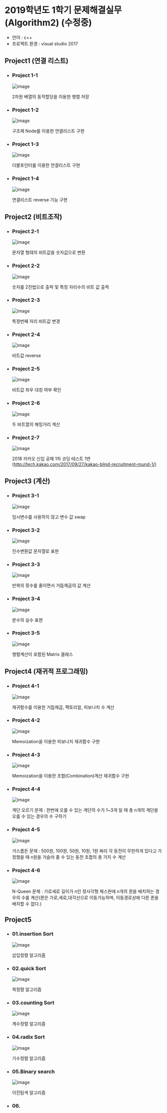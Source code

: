 # 2019학년도 1학기 문제해결실무(Algorithm2) (수정중)
 - 언어 : c++
 - 프로젝트 환경 : visual studio 2017

 ## Project1 (연결 리스트)
- ### Project 1-1
   ![image](https://user-images.githubusercontent.com/7812961/62128066-91e30880-b30e-11e9-876a-6581ad23e93b.png)

   2차원 배열의 동적할당을 이용한 행렬 저장

- ### Project 1-2
   ![image](https://user-images.githubusercontent.com/7812961/62128324-22b9e400-b30f-11e9-8df0-f6de32570eb3.png)

   구조체 Node를 이용한 연결리스트 구현

- ### Project 1-3
   ![image](https://user-images.githubusercontent.com/7812961/62128459-71677e00-b30f-11e9-8abd-f6fbe6cbe8cb.png)

   더블포인터를 이용한 연결리스트 구현

- ### Project 1-4
   ![image](https://user-images.githubusercontent.com/7812961/62128915-7547d000-b310-11e9-9b02-0451a9bcc6e0.png)

   연결리스트 reverse 기능 구현


## Project2 (비트조작)
- ### Project 2-1
   ![image](https://user-images.githubusercontent.com/7812961/62129202-1d5d9900-b311-11e9-9fea-881c2297bf44.png)

   문자열 형태의 비트값을 숫자값으로 변환

- ### Project 2-2
   ![image](https://user-images.githubusercontent.com/7812961/62129372-847b4d80-b311-11e9-9610-c13e4451ab30.png)

   숫자를 2진법으로 출력 및 특정 자리수의 비트 값 출력

- ### Project 2-3
   ![image](https://user-images.githubusercontent.com/7812961/62129577-023f5900-b312-11e9-949b-55c720d37193.png)

   특정번째 자리 비트값 변경

- ### Project 2-4
   ![image](https://user-images.githubusercontent.com/7812961/62129724-5cd8b500-b312-11e9-94e5-9f4f43ec1e31.png)

   비트값 reverse

- ### Project 2-5
   ![image](https://user-images.githubusercontent.com/7812961/62129919-d4a6df80-b312-11e9-9ea8-113803cf82ef.png)
   
   비트값 좌우 대칭 여부 확인

- ### Project 2-6
   ![image](https://user-images.githubusercontent.com/7812961/62130270-9fe75800-b313-11e9-9566-28e8e173ce89.png)

   두 비트열의 해밍거리 계산

- ### Project 2-7
   ![image](https://user-images.githubusercontent.com/7812961/62130548-3ca9f580-b314-11e9-8b13-8b1bebc4d61d.png)

   2018 카카오 신입 공채 1차 코딩 테스트 1번(http://tech.kakao.com/2017/09/27/kakao-blind-recruitment-round-1/)


## Project3 (계산)
- ### Project 3-1
   ![image](https://user-images.githubusercontent.com/7812961/62131001-41bb7480-b315-11e9-8a57-36b7167b8e42.png)

   임시변수를 사용하지 않고 변수 값 swap

- ### Project 3-2
   ![image](https://user-images.githubusercontent.com/7812961/62131284-da51f480-b315-11e9-98cf-2f272abb6def.png)

   진수변환값 문자열로 표현

- ### Project 3-3
   ![image](https://user-images.githubusercontent.com/7812961/62131539-58ae9680-b316-11e9-8c34-35ff24970e4c.png)

   반복의 횟수를 줄이면서 거듭제곱의 값 계산

- ### Project 3-4
   ![image](https://user-images.githubusercontent.com/7812961/62131894-0752d700-b317-11e9-8ff5-d1927a065a53.png)
   
   분수의 실수 표현

- ### Project 3-5
   ![image](https://user-images.githubusercontent.com/7812961/62133347-96f98500-b319-11e9-87b6-3503ea22f810.png)

   행렬계산이 포함된 Matrix 클래스

## Project4 (재귀적 프로그래밍)
- ### Project 4-1
   ![image](https://user-images.githubusercontent.com/7812961/62133736-446c9880-b31a-11e9-9f5f-044810543bdc.png)

   재귀함수를 이용한 거듭제곱, 팩토리얼, 피보나치 수 계산

- ### Project 4-2
   ![image](https://user-images.githubusercontent.com/7812961/62134058-d4124700-b31a-11e9-809c-5721a1eda7ee.png)

   Memoization을 이용한 피보나치 재귀함수 구현

- ### Project 4-3
   ![image](https://user-images.githubusercontent.com/7812961/62136442-15a4f100-b31f-11e9-828a-026f5a593234.png)

   Memoization을 이용한 조합(Combination)계산 재귀함수 구현

- ### Project 4-4
   ![image](https://user-images.githubusercontent.com/7812961/62137542-18a0e100-b321-11e9-9b49-f500e7ea723e.png)

   계단 오르기 문제 : 한번에 오를 수 있는 계단의 수가 1~3개 일 때 총 n개의 계단을 오를 수 있는 경우의 수 구하기

- ### Project 4-5
   ![image](https://user-images.githubusercontent.com/7812961/62137912-b1cff780-b321-11e9-99b7-39393bf6295e.png)

   거스름돈 문제 : 500원, 100원, 50원, 10원, 1원 짜리 각 동전이 무한하게 있다고 가정했을 때 n원을 거슬러 줄 수 있는 동전 조합의 총 가지 수 계산

- ### Project 4-6
   ![image](https://user-images.githubusercontent.com/7812961/62138884-64548a00-b323-11e9-8bda-43a8e4a628e5.png)

   N-Queen 문제 : 가로세로 길이가 n인 정사각형 체스판에 n개의 퀸을 배치하는 경우의 수를 계산(퀸은 가로,세로,대각선으로 이동가능하며, 이동경로상에 다른 퀸을 배치할 수 없다.)


## Project5
- ### 01.insertion Sort
   ![image](https://user-images.githubusercontent.com/7812961/62139394-3cb1f180-b324-11e9-8ebf-8045a9b9664a.png)

   삽입정렬 알고리즘

- ### 02.quick Sort
   ![image](https://user-images.githubusercontent.com/7812961/62139627-a6320000-b324-11e9-86fa-271830e67677.png)

   퀵정렬 알고리즘

- ### 03.counting Sort
   ![image](https://user-images.githubusercontent.com/7812961/62139849-f7da8a80-b324-11e9-95ca-65591ece77b9.png)

   계수정렬 알고리즘

- ### 04.radix Sort
   ![image](https://user-images.githubusercontent.com/7812961/62140655-58b69280-b326-11e9-95ed-ae2e953b1227.png)

   기수정렬 알고리즘

- ### 05.Binary search
   ![image](https://user-images.githubusercontent.com/7812961/62140974-d11d5380-b326-11e9-8835-3b21449d68d4.png)

   이진탐색 알고리즘

- ### 06.


   
